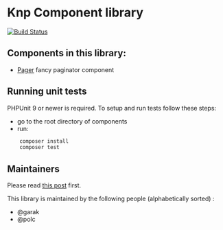 # Knp Component library

[![Build Status](https://github.com/KnpLabs/knp-components/workflows/build/badge.svg)](https://github.com/KnpLabs/knp-components/actions)

## Components in this library:

- [Pager](https://github.com/knplabs/knp-components/tree/master/docs/pager/intro.md)
fancy paginator component

## Running unit tests

PHPUnit 9 or newer is required.
To setup and run tests follow these steps:

- go to the root directory of components
- run:

```bash
    composer install
    composer test
```

## Maintainers

Please read [this post](https://knplabs.com/en/blog/news-for-our-foss-projects-maintenance) first.

This library is maintained by the following people (alphabetically sorted) :
- @garak
- @polc
